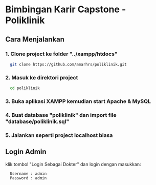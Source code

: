 # Bimbingan Karir Capstone - Poliklinik

## Cara Menjalankan

### 1. Clone project ke folder "../xampp/htdocs"

```bash
  git clone https://github.com/amarhrs/poliklinik.git
```

### 2. Masuk ke direktori project

```bash
  cd poliklinik
```

### 3. Buka aplikasi XAMPP kemudian start Apache & MySQL

### 4. Buat database "poliklinik" dan import file "database/poliklinik.sql"

### 5. Jalankan seperti project localhost biasa

## Login Admin

klik tombol "Login Sebagai Dokter" dan login dengan masukkan:

```bash
  Username : admin
  Password : admin
```
